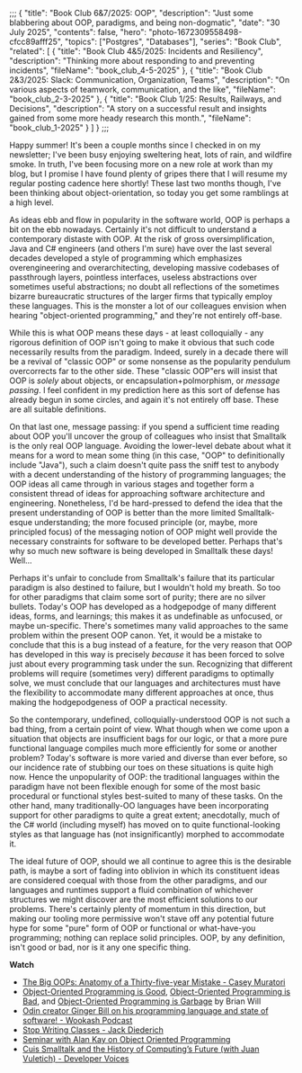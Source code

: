 ;;;
{
	"title": "Book Club 6&7/2025: OOP",
	"description": "Just some blabbering about OOP, paradigms, and being non-dogmatic",
	"date": "30 July 2025",
	"contents": false,
	"hero": "photo-1672309558498-cfcc89afff25",
    "topics": ["Postgres", "Databases"],
	"series": "Book Club",
    "related": [
		{ "title": "Book Club 4&5/2025: Incidents and Resiliency", "description": "Thinking more about responding to and preventing incidents", "fileName": "book_club_4-5-2025" },
		{ "title": "Book Club 2&3/2025: Slack: Communication, Organization, Teams", "description": "On various aspects of teamwork, communication, and the like", "fileName": "book_club_2-3-2025" },
		{ "title": "Book Club 1/25: Results, Railways, and Decisions", "description": "A story on a successful result and insights gained from some more heady research this month.", "fileName": "book_club_1-2025" }
	]
}
;;;

Happy summer! It's been a couple months since I checked in on my newsletter; I've been busy enjoying sweltering heat, lots of rain, and wildfire smoke. In truth, I've been focusing more on a new role at work than my blog, but I promise I have found plenty of gripes there that I will resume my regular posting cadence here shortly! These last two months though, I've been thinking about object-orientation, so today you get some ramblings at a high level.

As ideas ebb and flow in popularity in the software world, OOP is perhaps a bit on the ebb nowadays. Certainly it's not difficult to understand a contemporary distaste with OOP. At the risk of gross oversimplification, Java and C# engineers (and others I'm sure) have over the last several decades developed a style of programming which emphasizes overengineering and overarchitecting, developing massive codebases of passthrough layers, pointless interfaces, useless abstractions over sometimes useful abstractions; no doubt all reflections of the sometimes bizarre bureaucratic structures of the larger firms that typically employ these languages. This is the monster a lot of our colleagues envision when hearing "object-oriented programming," and they're not entirely off-base.

While this is what OOP means these days - at least colloquially - any rigorous definition of OOP isn't going to make it obvious that such code necessarily results from the paradigm. Indeed, surely in a decade there will be a revival of "classic OOP" or some nonsense as the popularity pendulum overcorrects far to the other side. These "classic OOP"ers will insist that OOP is _solely_ about objects, or encapsulation+polmorphism, or _message passing_. I feel confident in my prediction here as this sort of defense has already begun in some circles, and again it's not entirely off base. These are all suitable definitions.

On that last one, message passing: if you spend a sufficient time reading about OOP you'll uncover the group of colleagues who insist that Smalltalk is the only real OOP language. Avoiding the lower-level debate about what it means for a word to mean some thing (in this case, "OOP" to definitionally include "Java"), such a claim doesn't quite pass the sniff test to anybody with a decent understanding of the history of programming languages; the OOP ideas all came through in various stages and together form a consistent thread of ideas for approaching software architecture and engineering. Nonetheless, I'd be hard-pressed to defend the idea that the present understanding of OOP is better than the more limited Smalltalk-esque understanding; the more focused principle (or, maybe, more principled focus) of the messaging notion of OOP might well provide the necessary constraints for software to be developed better. Perhaps that's why so much new software is being developed in Smalltalk these days! Well...

Perhaps it's unfair to conclude from Smalltalk's failure that its particular paradigm is also destined to failure, but I wouldn't hold my breath. So too for other paradigms that claim some sort of purity; there are no silver bullets. Today's OOP has developed as a hodgepodge of many different ideas, forms, and learnings; this makes it as undefinable as unfocused, or maybe un-specific. There's sometimes many valid approaches to the same problem within the present OOP canon. Yet, it would be a mistake to conclude that this is a bug instead of a feature, for the very reason that OOP has developed in this way is precisely _because_ it has been forced to solve just about every programming task under the sun. Recognizing that different problems will require (sometimes very) different paradigms to optimally solve, we must conclude that our languages and architectures must have the flexibility to accommodate many different approaches at once, thus making the hodgepodgeness of OOP a practical necessity.

So the contemporary, undefined, colloquially-understood OOP is not such a bad thing, from a certain point of view. What though when we come upon a situation that objects are insufficient bags for our logic, or that a more pure functional language compiles much more efficiently for some or another problem? Today's software is more varied and diverse than ever before, so our incidence rate of stubbing our toes on these situations is quite high now. Hence the unpopularity of OOP: the traditional languages within the paradigm have not been flexible enough for some of the most basic procedural or functional styles best-suited to many of these tasks. On the other hand, many traditionally-OO languages have been incorporating support for other paradigms to quite a great extent; anecdotally, much of the C# world (including myself) has moved on to quite functional-looking styles as that language has (not insignificantly) morphed to accommodate it.

The ideal future of OOP, should we all continue to agree this is the desirable path, is maybe a sort of fading into oblivion in which its constituent ideas are considered coequal with those from the other paradigms, and our languages and runtimes support a fluid combination of whichever structures we might discover are the most efficient solutions to our problems. There's certainly plenty of momentum in this direction, but making our tooling more permissive won't stave off any potential future hype for some "pure" form of OOP or functional or what-have-you programming; nothing can replace solid principles. OOP, by any definition, isn't good or bad, nor is it any one specific thing.

**Watch**

* [The Big OOPs: Anatomy of a Thirty-five-year Mistake - Casey Muratori](https://www.youtube.com/watch?v=wo84LFzx5nI)
* [Object-Oriented Programming is Good](https://www.youtube.com/watch?v=0iyB0_qPvWk), [Object-Oriented Programming is Bad](https://www.youtube.com/watch?v=QM1iUe6IofM), and [Object-Oriented Programming is Garbage](https://www.youtube.com/watch?v=V6VP-2aIcSc) by Brian Will
* [Odin creator Ginger Bill on his programming language and state of software! - Wookash Podcast](https://www.youtube.com/watch?v=0mbrLxAT_QI)
* [Stop Writing Classes - Jack Diederich](https://www.youtube.com/watch?v=o9pEzgHorH0)
* [Seminar with Alan Kay on Object Oriented Programming](https://www.youtube.com/watch?v=QjJaFG63Hlo)
* [Cuis Smalltalk and the History of Computing’s Future (with Juan Vuletich) - Developer Voices](https://www.youtube.com/watch?v=sokb6zZC-ZE)